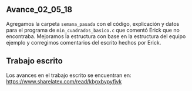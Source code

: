 ## Avance_02_05_18


Agregamos la carpeta `semana_pasada` con el código, explicación y datos para el programa de `min_cuadrados_basico.c` que  comentó Erick que no encontraba. Mejoramos la estructura con base en la estructura del equipo ejemplo y corregimos  comentarios del escrito hechos por Erick.

## Trabajo escrito

Los avances en el trabajo escrito se encuentran en: 
https://www.sharelatex.com/read/kbgxbypyfjvk


